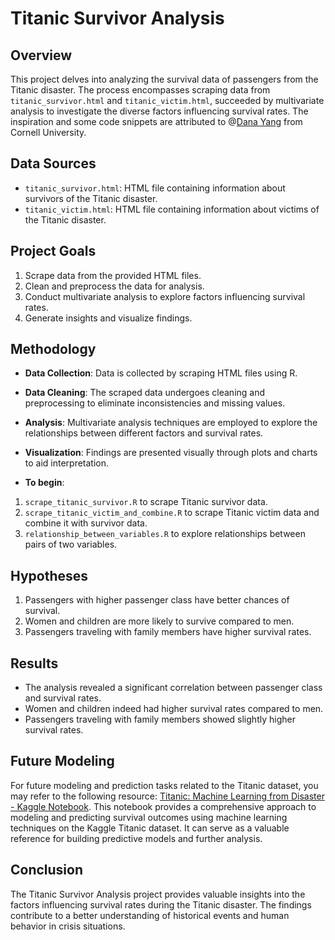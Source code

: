 # Titanic Survivor Analysis

## Overview
This project delves into analyzing the survival data of passengers from the Titanic disaster. The process encompasses scraping data from `titanic_survivor.html` and `titanic_victim.html`, succeeded by multivariate analysis to investigate the diverse factors influencing survival rates. The inspiration and some code snippets are attributed to @[Dana Yang](https://danayang.github.io/) from Cornell University.


## Data Sources
- `titanic_survivor.html`: HTML file containing information about survivors of the Titanic disaster.
- `titanic_victim.html`: HTML file containing information about victims of the Titanic disaster.

## Project Goals
1. Scrape data from the provided HTML files.
2. Clean and preprocess the data for analysis.
3. Conduct multivariate analysis to explore factors influencing survival rates.
4. Generate insights and visualize findings.

## Methodology
- **Data Collection**: Data is collected by scraping HTML files using R.
- **Data Cleaning**: The scraped data undergoes cleaning and preprocessing to eliminate inconsistencies and missing values.
- **Analysis**: Multivariate analysis techniques are employed to explore the relationships between different factors and survival rates.
- **Visualization**: Findings are presented visually through plots and charts to aid interpretation.

- **To begin**:
1. `scrape_titanic_survivor.R` to scrape Titanic survivor data.
2. `scrape_titanic_victim_and_combine.R` to scrape Titanic victim data and combine it with survivor data.
3. `relationship_between_variables.R` to explore relationships between pairs of two variables.

## Hypotheses
1. Passengers with higher passenger class have better chances of survival.
2. Women and children are more likely to survive compared to men.
3. Passengers traveling with family members have higher survival rates.

## Results
- The analysis revealed a significant correlation between passenger class and survival rates.
- Women and children indeed had higher survival rates compared to men.
- Passengers traveling with family members showed slightly higher survival rates.

## Future Modeling
For future modeling and prediction tasks related to the Titanic dataset, you may refer to the following resource: [Titanic: Machine Learning from Disaster - Kaggle Notebook](https://github.com/agconti/kaggle-titanic/blob/master/Titanic.ipynb). This notebook provides a comprehensive approach to modeling and predicting survival outcomes using machine learning techniques on the Kaggle Titanic dataset. It can serve as a valuable reference for building predictive models and further analysis.

## Conclusion
The Titanic Survivor Analysis project provides valuable insights into the factors influencing survival rates during the Titanic disaster. The findings contribute to a better understanding of historical events and human behavior in crisis situations.

